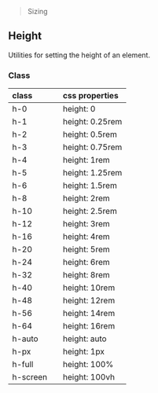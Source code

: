 > Sizing

## Height

Utilities for setting the height of an element.

### Class

| class |  | css properties |
|:--|:--|:--|
| h-0 |  | height: 0 |
| h-1 |  | height: 0.25rem |
| h-2 |  | height: 0.5rem |
| h-3 |  | height: 0.75rem |
| h-4 |  | height: 1rem |
| h-5 |  | height: 1.25rem |
| h-6 |  | height: 1.5rem |
| h-8 |  | height: 2rem |
| h-10 |  | height: 2.5rem |
| h-12 |  | height: 3rem |
| h-16 |  | height: 4rem |
| h-20 |  | height: 5rem |
| h-24 |  | height: 6rem |
| h-32 |  | height: 8rem |
| h-40 |  | height: 10rem |
| h-48 |  | height: 12rem |
| h-56 |  | height: 14rem |
| h-64 |  | height: 16rem |
| h-auto |  | height: auto |
| h-px |  | height: 1px |
| h-full |  | height: 100% |
| h-screen |  | height: 100vh |
